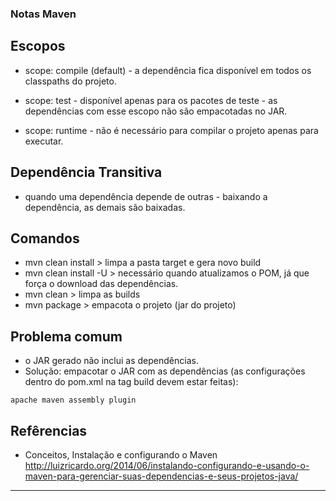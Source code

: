 ### Notas Maven

## Escopos

- scope: compile (default) - a dependência fica disponível em todos os classpaths do projeto.

- scope: test - disponível apenas para os pacotes de teste - as dependências com esse escopo não são empacotadas no JAR.

- scope: runtime - não é necessário para compilar o projeto apenas para executar.

## Dependência Transitiva

- quando uma dependência depende de outras - baixando a dependência, as demais
  são baixadas.

## Comandos

- mvn clean install > limpa a pasta target e gera novo build
- mvn clean install -U > necessário quando atualizamos o POM, já que força o download das dependências.
- mvn clean > limpa as builds
- mvn package > empacota o projeto (jar do projeto)

## Problema comum

- o JAR gerado não inclui as dependências.
- Solução: empacotar o JAR com as dependências (as configurações dentro do pom.xml na tag build devem estar feitas):

```
apache maven assembly plugin
```

## Refêrencias

- Conceitos, Instalação e configurando o Maven
  http://luizricardo.org/2014/06/instalando-configurando-e-usando-o-maven-para-gerenciar-suas-dependencias-e-seus-projetos-java/

---
